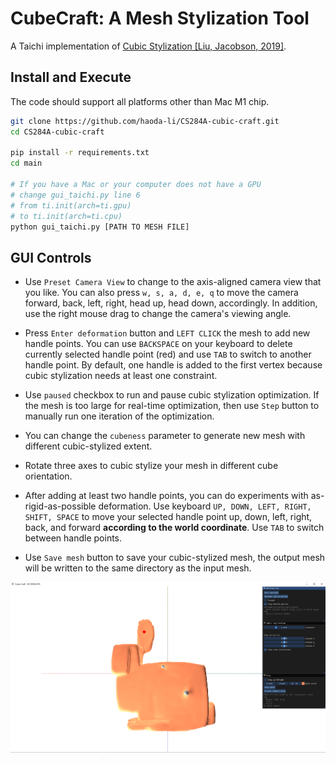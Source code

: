 # CubeCraft: A Mesh Stylization Tool

A Taichi implementation of [Cubic Stylization [Liu, Jacobson, 2019]](https://www.dgp.toronto.edu/projects/cubic-stylization/).


## Install and Execute
The code should support all platforms other than Mac M1 chip.

```bash
git clone https://github.com/haoda-li/CS284A-cubic-craft.git
cd CS284A-cubic-craft

pip install -r requirements.txt
cd main

# If you have a Mac or your computer does not have a GPU
# change gui_taichi.py line 6 
# from ti.init(arch=ti.gpu)
# to ti.init(arch=ti.cpu)
python gui_taichi.py [PATH TO MESH FILE]
```


## GUI Controls

- Use `Preset Camera View` to change to the axis-aligned camera view that you like. You can also press `w, s, a, d, e, q` to move the camera forward, back, left, right, head up, head down, accordingly. In addition, use the right mouse drag to change the camera's viewing angle. 

- Press `Enter deformation` button and `LEFT CLICK` the mesh to add new handle points. You can use `BACKSPACE` on your keyboard to delete currently selected handle point (red) and use `TAB` to switch to another handle point. By default, one handle is added to the first vertex because cubic stylization needs at least one constraint.

- Use `paused` checkbox to run and pause cubic stylization optimization. If the mesh is too large for real-time optimization, then use `Step` button to manually run one iteration of the optimization. 

- You can change the `cubeness` parameter to generate new mesh with different cubic-stylized extent.

- Rotate three axes to cubic stylize your mesh in different cube orientation.

- After adding at least two handle points, you can do experiments with as-rigid-as-possible deformation. Use keyboard `UP, DOWN, LEFT, RIGHT, SHIFT, SPACE` to move your selected handle point up, down, left, right, back, and forward __according to the world coordinate__. Use `TAB` to switch between handle points.

- Use `Save mesh` button to save your cubic-stylized mesh, the output mesh will be written to the same directory as the input mesh. 

![GUI](docs/assets/GUI.png)